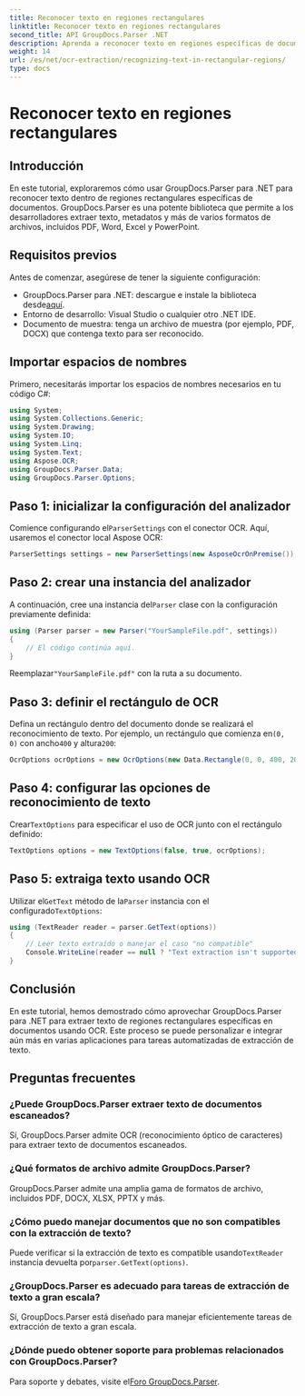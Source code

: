 ```yaml
---
title: Reconocer texto en regiones rectangulares
linktitle: Reconocer texto en regiones rectangulares
second_title: API GroupDocs.Parser .NET
description: Aprenda a reconocer texto en regiones específicas de documentos usando GroupDocs.Parser para .NET con capacidades de OCR.
weight: 14
url: /es/net/ocr-extraction/recognizing-text-in-rectangular-regions/
type: docs
---
```

# Reconocer texto en regiones rectangulares

## Introducción
En este tutorial, exploraremos cómo usar GroupDocs.Parser para .NET para reconocer texto dentro de regiones rectangulares específicas de documentos. GroupDocs.Parser es una potente biblioteca que permite a los desarrolladores extraer texto, metadatos y más de varios formatos de archivos, incluidos PDF, Word, Excel y PowerPoint.
## Requisitos previos
Antes de comenzar, asegúrese de tener la siguiente configuración:
-  GroupDocs.Parser para .NET: descargue e instale la biblioteca desde[aquí](https://releases.groupdocs.com/parser/net/).
- Entorno de desarrollo: Visual Studio o cualquier otro .NET IDE.
- Documento de muestra: tenga un archivo de muestra (por ejemplo, PDF, DOCX) que contenga texto para ser reconocido.

## Importar espacios de nombres
Primero, necesitarás importar los espacios de nombres necesarios en tu código C#:
```csharp
using System;
using System.Collections.Generic;
using System.Drawing;
using System.IO;
using System.Linq;
using System.Text;
using Aspose.OCR;
using GroupDocs.Parser.Data;
using GroupDocs.Parser.Options;
```
## Paso 1: inicializar la configuración del analizador
 Comience configurando el`ParserSettings` con el conector OCR. Aquí, usaremos el conector local Aspose OCR:
```csharp
ParserSettings settings = new ParserSettings(new AsposeOcrOnPremise());
```
## Paso 2: crear una instancia del analizador
 A continuación, cree una instancia del`Parser` clase con la configuración previamente definida:
```csharp
using (Parser parser = new Parser("YourSampleFile.pdf", settings))
{
    // El código continúa aquí.
}
```
 Reemplazar`"YourSampleFile.pdf"` con la ruta a su documento.
## Paso 3: definir el rectángulo de OCR
 Defina un rectángulo dentro del documento donde se realizará el reconocimiento de texto. Por ejemplo, un rectángulo que comienza en`(0, 0)` con ancho`400` y altura`200`:
```csharp
OcrOptions ocrOptions = new OcrOptions(new Data.Rectangle(0, 0, 400, 200));
```
## Paso 4: configurar las opciones de reconocimiento de texto
 Crear`TextOptions` para especificar el uso de OCR junto con el rectángulo definido:
```csharp
TextOptions options = new TextOptions(false, true, ocrOptions);
```
## Paso 5: extraiga texto usando OCR
 Utilizar el`GetText` método de la`Parser` instancia con el configurado`TextOptions`:
```csharp
using (TextReader reader = parser.GetText(options))
{
    // Leer texto extraído o manejar el caso "no compatible"
    Console.WriteLine(reader == null ? "Text extraction isn't supported" : reader.ReadToEnd());
}
```

## Conclusión
En este tutorial, hemos demostrado cómo aprovechar GroupDocs.Parser para .NET para extraer texto de regiones rectangulares específicas en documentos usando OCR. Este proceso se puede personalizar e integrar aún más en varias aplicaciones para tareas automatizadas de extracción de texto.

## Preguntas frecuentes
### ¿Puede GroupDocs.Parser extraer texto de documentos escaneados?
Sí, GroupDocs.Parser admite OCR (reconocimiento óptico de caracteres) para extraer texto de documentos escaneados.
### ¿Qué formatos de archivo admite GroupDocs.Parser?
GroupDocs.Parser admite una amplia gama de formatos de archivo, incluidos PDF, DOCX, XLSX, PPTX y más.
### ¿Cómo puedo manejar documentos que no son compatibles con la extracción de texto?
 Puede verificar si la extracción de texto es compatible usando`TextReader` instancia devuelta por`parser.GetText(options)`.
### ¿GroupDocs.Parser es adecuado para tareas de extracción de texto a gran escala?
Sí, GroupDocs.Parser está diseñado para manejar eficientemente tareas de extracción de texto a gran escala.
### ¿Dónde puedo obtener soporte para problemas relacionados con GroupDocs.Parser?
 Para soporte y debates, visite el[Foro GroupDocs.Parser](https://forum.groupdocs.com/c/parser/17).